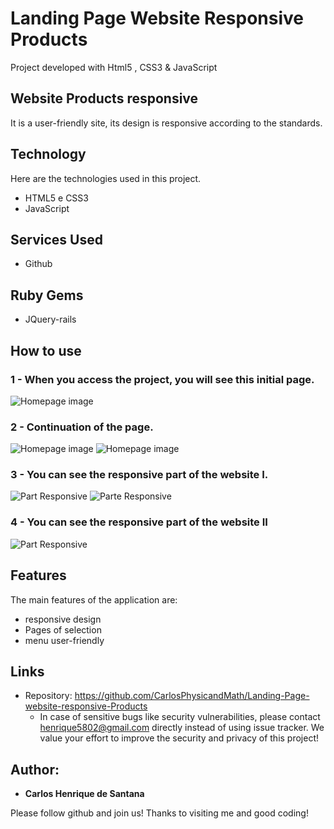 # Landing Page Website Responsive Products
 Project developed with Html5 , CSS3 & JavaScript

## Website Products responsive
It is a user-friendly site, its design is responsive according to the standards.


## Technology 

Here are the technologies used in this project.

* HTML5 e CSS3
* JavaScript


## Services Used

* Github

## Ruby Gems

* JQuery-rails



## How to use

### 1 - When you access the project, you will see this initial page.

![Homepage image](https://github.com/CarlosPhysicandMath/Landing-Page-website-responsive-Products/blob/main/Prints/Captura%20de%20Tela%20(1).png)

### 2 - Continuation of the page.

![Homepage image](https://github.com/CarlosPhysicandMath/Landing-Page-website-responsive-Products/blob/main/Prints/Captura%20de%20Tela%20(2).png)
![Homepage image](https://github.com/CarlosPhysicandMath/Landing-Page-website-responsive-Products/blob/main/Prints/Captura%20de%20Tela%20(3).png)


### 3 - You can see the responsive part of the website I.

![Part Responsive](https://github.com/CarlosPhysicandMath/Landing-Page-website-responsive-Products/blob/main/Prints/Captura%20de%20Tela%20(4).png)
![Parte Responsive](https://github.com/CarlosPhysicandMath/Landing-Page-website-responsive-Products/blob/main/Prints/Captura%20de%20Tela%20(5).png)

### 4 - You can see the responsive part of the website II
![Part Responsive](https://github.com/CarlosPhysicandMath/Landing-Page-website-responsive-Products/blob/main/Prints/Captura%20de%20Tela%20(6).png)


## Features

The main features of the application are:
 - responsive design 
 - Pages of selection
 - menu user-friendly



## Links
  - Repository: https://github.com/CarlosPhysicandMath/Landing-Page-website-responsive-Products
    - In case of sensitive bugs like security vulnerabilities, please contact
      henrique5802@gmail.com directly instead of using issue tracker. We value your effort
      to improve the security and privacy of this project!



  ## Author:

  * **Carlos Henrique de Santana** 

  Please follow github and join us!
  Thanks to visiting me and good coding!
